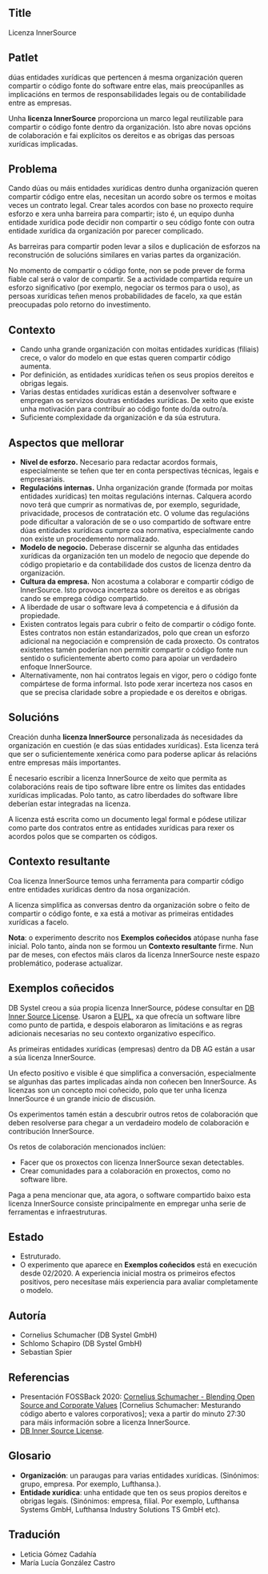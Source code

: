 ## Title

Licenza InnerSource

## Patlet

dúas entidades xurídicas que pertencen á mesma organización queren compartir o código fonte do software entre elas, mais preocúpanlles as implicacións en termos de responsabilidades legais ou de contabilidade entre as empresas.

Unha **licenza InnerSource** proporciona un marco legal reutilizable para compartir o código fonte dentro da organización. Isto abre novas opcións de colaboración e fai explícitos os dereitos e as obrigas das persoas xurídicas implicadas.

## Problema

Cando dúas ou máis entidades xurídicas dentro dunha organización queren compartir código entre elas, necesitan un acordo sobre os termos e moitas veces un contrato legal. Crear tales acordos con base no proxecto require esforzo e xera unha barreira para compartir; isto é, un equipo dunha entidade xurídica pode decidir non compartir o seu código fonte con outra entidade xurídica da organización por parecer complicado.

As barreiras para compartir poden levar a silos e duplicación de esforzos na reconstrución de solucións similares en varias partes da organización.

No momento de compartir o código fonte, non se pode prever de forma fiable cal será o valor de compartir. Se a actividade compartida require un esforzo significativo (por exemplo, negociar os termos para o uso), as persoas xurídicas teñen menos probabilidades de facelo, xa que están preocupadas polo retorno do investimento.

## Contexto

- Cando unha grande organización con moitas entidades xurídicas (filiais) crece, o valor do modelo en que estas queren compartir código aumenta.
- Por definición, as entidades xurídicas teñen os seus propios dereitos e obrigas legais.
- Varias destas entidades xurídicas están a desenvolver software e empregan os servizos doutras entidades xurídicas. De xeito que existe unha motivación para contribuír ao código fonte do/da outro/a.
- Suficiente complexidade da organización e da súa estrutura.

## Aspectos que mellorar

- **Nivel de esforzo.** Necesario para redactar acordos formais, especialmente se teñen que ter en conta perspectivas técnicas, legais e empresariais.
- **Regulacións internas.** Unha organización grande (formada por moitas entidades xurídicas) ten moitas regulacións internas. Calquera acordo novo terá que cumprir as normativas de, por exemplo, seguridade, privacidade, procesos de contratación etc. O volume das regulacións pode dificultar a valoración de se o uso compartido de software entre dúas entidades xurídicas cumpre coa normativa, especialmente cando non existe un procedemento normalizado.
- **Modelo de negocio.** Deberase discernir se algunha das entidades xurídicas da organización ten un modelo de negocio que depende do código propietario e da contabilidade dos custos de licenza dentro da organización.
- **Cultura da empresa.** Non acostuma a colaborar e compartir código de InnerSource. Isto provoca incerteza sobre os dereitos e as obrigas cando se emprega código compartido.
- A liberdade de usar o software leva á competencia e á difusión da propiedade.
- Existen contratos legais para cubrir o feito de compartir o código fonte. Estes contratos non están estandarizados, polo que crean un esforzo adicional na negociación e comprensión de cada proxecto. Os contratos existentes tamén poderían non permitir compartir o código fonte nun sentido o suficientemente aberto como para apoiar un verdadeiro enfoque InnerSource.
- Alternativamente, non hai contratos legais en vigor, pero o código fonte compártese de forma informal. Isto pode xerar incerteza nos casos en que se precisa claridade sobre a propiedade e os dereitos e obrigas.

## Solucións

Creación dunha **licenza InnerSource** personalizada ás necesidades da organización en cuestión (e das súas entidades xurídicas). Esta licenza terá que ser o suficientemente xenérica como para poderse aplicar ás relacións entre empresas máis importantes.

É necesario escribir a licenza InnerSource de xeito que permita as colaboracións reais de tipo software libre entre os límites das entidades xurídicas implicadas. Polo tanto, as catro liberdades do software libre deberían estar integradas na licenza.

A licenza está escrita como un documento legal formal e pódese utilizar como parte dos contratos entre as entidades xurídicas para rexer os acordos polos que se comparten os códigos.

## Contexto resultante

Coa licenza InnerSource temos unha ferramenta para compartir código entre entidades xurídicas dentro da nosa organización.

A licenza simplifica as conversas dentro da organización sobre o feito de compartir o código fonte, e xa está a motivar as primeiras entidades xurídicas a facelo.

**Nota**: o experimento descrito nos **Exemplos coñecidos** atópase nunha fase inicial. Polo tanto, aínda non se formou un **Contexto resultante** firme. Nun par de meses, con efectos máis claros da licenza InnerSource neste espazo problemático, poderase actualizar.

## Exemplos coñecidos

DB Systel creou a súa propia licenza InnerSource, pódese consultar en [DB Inner Source License](https://github.com/dbsystel/open-source-policies/blob/master/DB-Inner-Source-License.md). Usaron a [EUPL](https://joinup.ec.europa.eu/collection/eupl/eupl-text-eupl-12), xa que ofrecía un software libre como punto de partida, e despois elaboraron as limitacións e as regras adicionais necesarias no seu contexto organizativo específico.

As primeiras entidades xurídicas (empresas) dentro da DB AG están a usar a súa licenza InnerSource.

Un efecto positivo e visible é que simplifica a conversación, especialmente se algunhas das partes implicadas aínda non coñecen ben InnerSource. As licenzas son un concepto moi coñecido, polo que ter unha licenza InnerSource é un grande inicio de discusión.

Os experimentos tamén están a descubrir outros retos de colaboración que deben resolverse para chegar a un verdadeiro modelo de colaboración e contribución InnerSource.

Os retos de colaboración mencionados inclúen:

- Facer que os proxectos con licenza InnerSource sexan detectables.
- Crear comunidades para a colaboración en proxectos, como no software libre.

Paga a pena mencionar que, ata agora, o software compartido baixo esta licenza InnerSource consiste principalmente en empregar unha serie de ferramentas e infraestruturas.

## Estado

* Estruturado.
* O experimento que aparece en **Exemplos coñecidos** está en execución desde 02/2020. A experiencia inicial mostra os primeiros efectos positivos, pero necesítase máis experiencia para avaliar completamente o modelo.

## Autoría

- Cornelius Schumacher (DB Systel GmbH)
- Schlomo Schapiro (DB Systel GmbH)
- Sebastian Spier

## Referencias

- Presentación FOSSBack 2020: [Cornelius Schumacher - Blending Open Source and Corporate Values](https://youtu.be/hikC6U8X_Ec) [Cornelius Schumacher: Mesturando código aberto e valores corporativos]; vexa a partir do minuto 27:30 para máis información sobre a licenza InnerSource.
- [DB Inner Source License](https://github.com/dbsystel/open-source-policies/blob/master/DB-Inner-Source-License.md).

## Glosario

- **Organización**: un paraugas para varias entidades xurídicas. (Sinónimos: grupo, empresa. Por exemplo, Lufthansa.).
- **Entidade xurídica**: unha entidade que ten os seus propios dereitos e obrigas legais. (Sinónimos: empresa, filial. Por exemplo, Lufthansa Systems GmbH, Lufthansa Industry Solutions TS GmbH etc).

## Tradución

- Leticia Gómez Cadahía
- María Lucía González Castro
